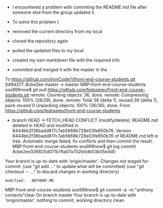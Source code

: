 + I encountered a problem with commiting the README.md file after someone else from the group updated it.

+ To solve this problem i:

+ removed the current directory from my local
+ cloned the repository again
+ pulled the updated files to my local
+ created my own markdown file with the required info
+ commited and merged it with the master in the 

To https://github.com/IronCoder1/front-end-course-students.git
   049d377..8cbe2ee  master -> master
MBP:front-end-course-students sos999now$ git pull https://github.com/fedosejev/front-end-course-students.git
remote: Counting objects: 36, done.
remote: Compressing objects: 100% (29/29), done.
remote: Total 36 (delta 1), reused 36 (delta 1), pack-reused 0
Unpacking objects: 100% (36/36), done.
From https://github.com/fedosejev/front-end-course-students
 * branch            HEAD       -> FETCH_HEAD
CONFLICT (modify/delete): README.md deleted in HEAD and modified in 8444bb2f36badd817c7ab5668b728e03fe850b76. Version 8444bb2f36badd817c7ab5668b728e03fe850b76 of README.md left in tree.
Automatic merge failed; fix conflicts and then commit the result.
MBP:front-end-course-students sos999now$ git log
commit 8cbe2ee326820d071b76a07a702b0db03b05e4d5

Your branch is up-to-date with 'origin/master'.
Changes not staged for commit:
  (use "git add <file>..." to update what will be committed)
  (use "git checkout -- <file>..." to discard changes in working directory)

	modified:   ANTHONY.MD

MBP:front-end-course-students sos999now$ git commit -a -m "anthony contacts"clear
On branch master
Your branch is up-to-date with 'origin/master'.
nothing to commit, working directory clean